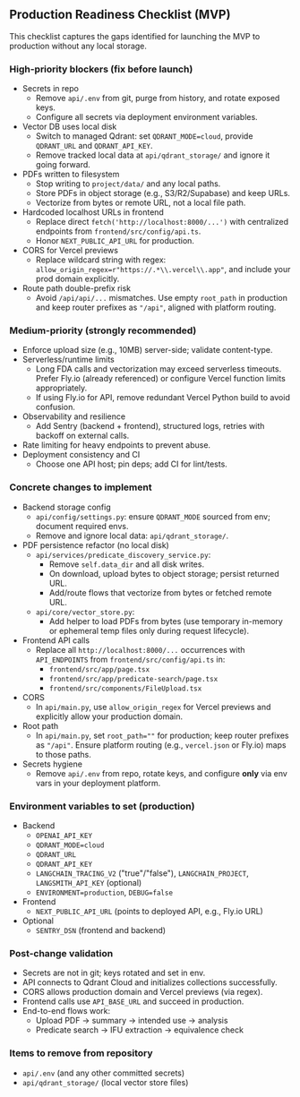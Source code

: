 ## Production Readiness Checklist (MVP)

This checklist captures the gaps identified for launching the MVP to production without any local storage.

### High-priority blockers (fix before launch)
- Secrets in repo
  - Remove `api/.env` from git, purge from history, and rotate exposed keys.
  - Configure all secrets via deployment environment variables.
- Vector DB uses local disk
  - Switch to managed Qdrant: set `QDRANT_MODE=cloud`, provide `QDRANT_URL` and `QDRANT_API_KEY`.
  - Remove tracked local data at `api/qdrant_storage/` and ignore it going forward.
- PDFs written to filesystem
  - Stop writing to `project/data/` and any local paths.
  - Store PDFs in object storage (e.g., S3/R2/Supabase) and keep URLs.
  - Vectorize from bytes or remote URL, not a local file path.
- Hardcoded localhost URLs in frontend
  - Replace direct `fetch('http://localhost:8000/...')` with centralized endpoints from `frontend/src/config/api.ts`.
  - Honor `NEXT_PUBLIC_API_URL` for production.
- CORS for Vercel previews
  - Replace wildcard string with regex: `allow_origin_regex=r"https://.*\\.vercel\\.app"`, and include your prod domain explicitly.
- Route path double-prefix risk
  - Avoid `/api/api/...` mismatches. Use empty `root_path` in production and keep router prefixes as `"/api"`, aligned with platform routing.

### Medium-priority (strongly recommended)
- Enforce upload size (e.g., 10MB) server-side; validate content-type.
- Serverless/runtime limits
  - Long FDA calls and vectorization may exceed serverless timeouts. Prefer Fly.io (already referenced) or configure Vercel function limits appropriately.
  - If using Fly.io for API, remove redundant Vercel Python build to avoid confusion.
- Observability and resilience
  - Add Sentry (backend + frontend), structured logs, retries with backoff on external calls.
- Rate limiting for heavy endpoints to prevent abuse.
- Deployment consistency and CI
  - Choose one API host; pin deps; add CI for lint/tests.

### Concrete changes to implement
- Backend storage config
  - `api/config/settings.py`: ensure `QDRANT_MODE` sourced from env; document required envs.
  - Remove and ignore local data: `api/qdrant_storage/`.
- PDF persistence refactor (no local disk)
  - `api/services/predicate_discovery_service.py`:
    - Remove `self.data_dir` and all disk writes.
    - On download, upload bytes to object storage; persist returned URL.
    - Add/route flows that vectorize from bytes or fetched remote URL.
  - `api/core/vector_store.py`:
    - Add helper to load PDFs from bytes (use temporary in-memory or ephemeral temp files only during request lifecycle).
- Frontend API calls
  - Replace all `http://localhost:8000/...` occurrences with `API_ENDPOINTS` from `frontend/src/config/api.ts` in:
    - `frontend/src/app/page.tsx`
    - `frontend/src/app/predicate-search/page.tsx`
    - `frontend/src/components/FileUpload.tsx`
- CORS
  - In `api/main.py`, use `allow_origin_regex` for Vercel previews and explicitly allow your production domain.
- Root path
  - In `api/main.py`, set `root_path=""` for production; keep router prefixes as `"/api"`. Ensure platform routing (e.g., `vercel.json` or Fly.io) maps to those paths.
- Secrets hygiene
  - Remove `api/.env` from repo, rotate keys, and configure **only** via env vars in your deployment platform.

### Environment variables to set (production)
- Backend
  - `OPENAI_API_KEY`
  - `QDRANT_MODE=cloud`
  - `QDRANT_URL`
  - `QDRANT_API_KEY`
  - `LANGCHAIN_TRACING_V2` ("true"/"false"), `LANGCHAIN_PROJECT`, `LANGSMITH_API_KEY` (optional)
  - `ENVIRONMENT=production`, `DEBUG=false`
- Frontend
  - `NEXT_PUBLIC_API_URL` (points to deployed API, e.g., Fly.io URL)
- Optional
  - `SENTRY_DSN` (frontend and backend)

### Post-change validation
- Secrets are not in git; keys rotated and set in env.
- API connects to Qdrant Cloud and initializes collections successfully.
- CORS allows production domain and Vercel previews (via regex).
- Frontend calls use `API_BASE_URL` and succeed in production.
- End-to-end flows work:
  - Upload PDF → summary → intended use → analysis
  - Predicate search → IFU extraction → equivalence check

### Items to remove from repository
- `api/.env` (and any other committed secrets)
- `api/qdrant_storage/` (local vector store files)
